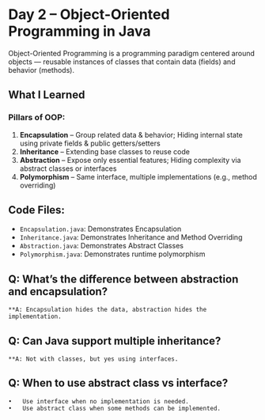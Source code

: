 # Day 2 – Object-Oriented Programming in Java
Object-Oriented Programming is a programming paradigm centered around objects — reusable instances of classes that contain data (fields) and behavior (methods).

## What I Learned

### Pillars of OOP:
1. **Encapsulation** – Group related data & behavior; Hiding internal state using private fields & public getters/setters
2. **Inheritance** – Extending base classes to reuse code
3. **Abstraction** – Expose only essential features; Hiding complexity via abstract classes or interfaces
4. **Polymorphism** – Same interface, multiple implementations (e.g., method overriding)

## Code Files:
- `Encapsulation.java`: Demonstrates Encapsulation
- `Inheritance.java`: Demonstrates Inheritance and Method Overriding
- `Abstraction.java`: Demonstrates Abstract Classes
- `Polymorphism.java`: Demonstrates runtime polymorphism


## 	Q: What’s the difference between abstraction and encapsulation?
    **A: Encapsulation hides the data, abstraction hides the implementation.
##	Q: Can Java support multiple inheritance?
    **A: Not with classes, but yes using interfaces.
##	Q: When to use abstract class vs interface?
	•	Use interface when no implementation is needed.
	•	Use abstract class when some methods can be implemented.
